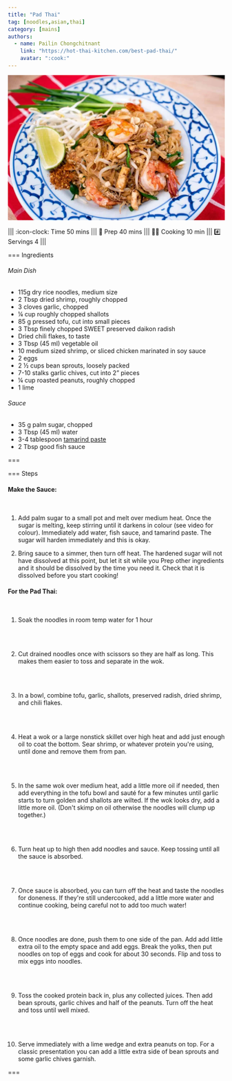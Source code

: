 ```yaml
---
title: "Pad Thai"
tag: [noodles,asian,thai]
category: [mains]
authors:
  - name: Pailin Chongchitnant
    link: "https://hot-thai-kitchen.com/best-pad-thai/"
    avatar: ":cook:"
---
```


![](img/pad-thai.jpg)

||| :icon-clock: Time
50 mins
||| :knife: Prep
40 mins
||| :cook: Cooking
10 min
||| :hash: Servings
4
|||

=== Ingredients

###### Main Dish
- 115g dry rice noodles, medium size 
- 2 Tbsp dried shrimp, roughly chopped
- 3 cloves garlic, chopped
- ¼ cup roughly chopped shallots
- 85 g pressed tofu, cut into small pieces
- 3 Tbsp finely chopped SWEET preserved daikon radish
- Dried chili flakes, to taste
- 3 Tbsp (45 ml) vegetable oil
- 10 medium sized shrimp, or sliced chicken marinated in soy sauce
- 2 eggs
- 2 ½ cups bean sprouts, loosely packed
- 7-10 stalks garlic chives, cut into 2” pieces
- ¼ cup roasted peanuts, roughly chopped
- 1 lime

###### Sauce
- 35 g palm sugar, chopped
- 3 Tbsp (45 ml) water
- 3-4 tablespoon [tamarind paste](../sides/sauces/tamarind-paste.md)
- 2 Tbsp good fish sauce

===

=== Steps

#### Make the Sauce:
<br>

1. Add palm sugar to a small pot and melt over medium heat. Once the sugar is melting, keep stirring until it darkens in colour (see video for colour). Immediately add water, fish sauce, and tamarind paste. The sugar will harden immediately and this is okay.

2. Bring sauce to a simmer, then turn off heat. The hardened sugar will not have dissolved at this point, but let it sit while you Prep other ingredients and it should be dissolved by the time you need it. Check that it is dissolved before you start cooking!

#### For the Pad Thai: 
<br>

1. Soak the noodles in room temp water for 1 hour
<br>
<br>

2. Cut drained noodles once with scissors so they are half as long. This makes them easier to toss and separate in the wok.
<br>
<br>

3. In a bowl, combine tofu, garlic, shallots, preserved radish, dried shrimp, and chili flakes.
<br>
<br>

4. Heat a wok or a large nonstick skillet over high heat and add just enough oil to coat the bottom. Sear shrimp, or whatever protein you're using, until done and remove them from pan.
<br>
<br>

5. In the same wok over medium heat, add a little more oil if needed, then add everything in the tofu bowl and sauté for a few minutes until garlic starts to turn golden and shallots are wilted. If the wok looks dry, add a little more oil. (Don't skimp on oil otherwise the noodles will clump up together.) 
<br>
<br>

6. Turn heat up to high then add noodles and sauce. Keep tossing until all the sauce is absorbed.
<br>
<br>

7. Once sauce is absorbed, you can turn off the heat and taste the noodles for doneness. If they're still undercooked, add a little more water and continue cooking, being careful not to add too much water!
<br>
<br>

8. Once noodles are done, push them to one side of the pan. Add add little extra oil to the empty space and add eggs. Break the yolks, then put noodles on top of eggs and cook for about 30 seconds. Flip and toss to mix eggs into noodles. 
<br>
<br>

9. Toss the cooked protein back in, plus any collected juices. Then add bean sprouts, garlic chives and half of the peanuts. Turn off the heat and toss until well mixed.
<br>
<br>

10. Serve immediately with a lime wedge and extra peanuts on top. For a classic presentation you can add a little extra side of bean sprouts and some garlic chives garnish. 

===
